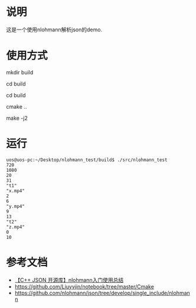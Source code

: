 # 说明

这是一个使用nlohmann解析json的demo.

# 使用方式

mkdir build

cd build

cd build

cmake ..

make -j2


# 运行

```
uos@uos-pc:~/Desktop/nlohmann_test/build$ ./src/nlohmann_test
720
1080
20
31
"t1"
"x.mp4"
2
6
"y.mp4"
9
13
"t2"
"z.mp4"
0
10
```

# 参考文档

* [【C++ JSON 开源库】nlohmann入门使用总结](https://www.cnblogs.com/linuxAndMcu/p/14503341.html)
* https://github.com/Liuyvjin/notebook/tree/master/Cmake
* https://github.com/nlohmann/json/tree/develop/single_include/nlohmann

